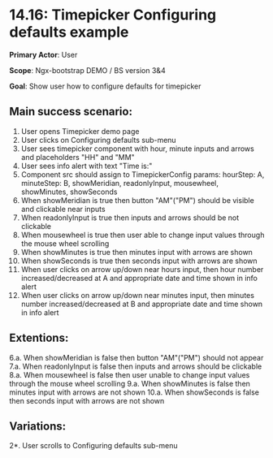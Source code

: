 14.16: Timepicker Configuring defaults example
==============================================
**Primary Actor**: User

**Scope**: Ngx-bootstrap DEMO / BS version 3&4

**Goal**: Show user how to configure defaults for timepicker

Main success scenario:
----------------------
1. User opens Timepicker demo page
2. User clicks on Configuring defaults sub-menu
3. User sees timepicker component with hour, minute inputs and arrows and placeholders "HH" and "MM"
4. User sees info alert with text "Time is:"
5. Component src should assign to TimepickerConfig params:  hourStep: A, minuteStep: B, showMeridian, readonlyInput, mousewheel, showMinutes, showSeconds
6. When showMeridian is true then button "AM"("PM") should be visible and clickable near inputs
7. When readonlyInput is true then inputs and arrows should be not clickable
8. When mousewheel is true then user able to change input values through the mouse wheel scrolling
9. When showMinutes is true then minutes input with arrows are shown
10. When showSeconds is true then seconds input with arrows are shown
11. When user clicks on arrow up/down near hours input, then hour number increased/decreased at A and appropriate date and time shown in info alert
11. When user clicks on arrow up/down near minutes input, then minutes number increased/decreased at B and appropriate date and time shown in info alert

Extentions:
-----------
6.a. When showMeridian is false then button "AM"("PM") should not appear
7.a. When readonlyInput is false then inputs and arrows should be clickable
8.a. When mousewheel is false then user unable to change input values through the mouse wheel scrolling
9.a. When showMinutes is false then minutes input with arrows are not shown
10.a. When showSeconds is false then seconds input with arrows are not shown

Variations:
-----------
2*. User scrolls to Configuring defaults sub-menu
